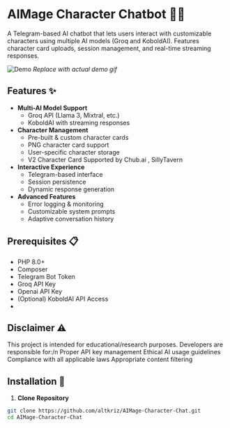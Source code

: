 # AIMage Character Chatbot 🤖💬

A Telegram-based AI chatbot that lets users interact with customizable characters using multiple AI models (Groq and KoboldAI). Features character card uploads, session management, and real-time streaming responses.

![Demo](https://via.placeholder.com/800x400.png?text=Chatbot+Demo+Preview) *Replace with actual demo gif*

## Features ✨

- **Multi-AI Model Support**
  - Groq API (Llama 3, Mixtral, etc.)
  - KoboldAI with streaming responses
- **Character Management**
  - Pre-built & custom character cards
  - PNG character card support
  - User-specific character storage
  - V2 Character Card Supported by Chub.ai , SillyTavern 
- **Interactive Experience**
  - Telegram-based interface
  - Session persistence
  - Dynamic response generation
- **Advanced Features**
  - Error logging & monitoring
  - Customizable system prompts
  - Adaptive conversation history

## Prerequisites 📋

- PHP 8.0+
- Composer
- Telegram Bot Token
- Groq API Key
- Openai API Key 
- (Optional) KoboldAI API Access
- 
## **Disclaimer** ⚠️
This project is intended for educational/research purposes. Developers are responsible for:/n
Proper API key management
Ethical AI usage guidelines
Compliance with all applicable laws
Appropriate content filtering
  

## Installation 🚀

1. **Clone Repository**
```bash
git clone https://github.com/altkriz/AIMage-Character-Chat.git
cd AIMage-Character-Chat

```



